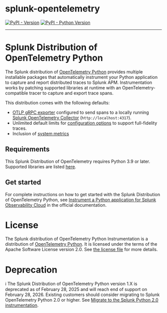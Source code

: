 # splunk-opentelemetry

[![PyPI - Version](https://img.shields.io/pypi/v/splunk-opentelemetry.svg)](https://pypi.org/project/splunk-opentelemetry)
[![PyPI - Python Version](https://img.shields.io/pypi/pyversions/splunk-opentelemetry.svg)](https://pypi.org/project/splunk-opentelemetry)

-----

# Splunk Distribution of OpenTelemetry Python

The Splunk distribution of [OpenTelemetry Python](https://github.com/open-telemetry/opentelemetry-python) provides
multiple installable packages that automatically instrument your Python application to capture and report distributed
traces to Splunk APM. Instrumentation works by patching supported libraries at runtime with an OpenTelemetry-compatible
tracer to capture and export trace spans.

This distribution comes with the following defaults:

- [OTLP gRPC exporter](https://opentelemetry-python.readthedocs.io/en/latest/exporter/otlp/otlp.html)
  configured to send spans to a locally running
  [Splunk OpenTelemetry Collector](https://github.com/signalfx/splunk-otel-collector)
  (`http://localhost:4317`).
- Unlimited default limits for 
  [configuration options](https://docs.splunk.com/Observability/gdi/get-data-in/application/python/configuration/advanced-python-otel-configuration.html)
  to support full-fidelity traces.
- Inclusion of [system metrics](https://github.com/open-telemetry/opentelemetry-python-contrib/tree/main/instrumentation/opentelemetry-instrumentation-system-metrics)

## Requirements

This Splunk Distribution of OpenTelemetry requires Python 3.9 or later. Supported
libraries are listed
[here](https://github.com/open-telemetry/opentelemetry-python-contrib/tree/main/instrumentation).

## Get started

For complete instructions on how to get started with the Splunk Distribution of OpenTelemetry Python, see
[Instrument a Python application for Splunk Observability Cloud](https://quickdraw.splunk.com/redirect/?product=Observability&version=current&location=python.application) in the official documentation.


# License

The Splunk distribution of OpenTelemetry Python Instrumentation is a
distribution of [OpenTelemetry Python](https://github.com/open-telemetry/opentelemetry-python).
It is licensed under the terms of the Apache Software License version 2.0.
See [the license file](./LICENSE.txt) for more details.

# Deprecation
ℹ️ The Splunk Distribution of OpenTelemetry Python version 1.X is deprecated as of February 28, 2025 and will reach end of
support on February 28, 2026. Existing customers should consider migrating to Splunk OpenTelemetry Python 2.0 or higher.
See [Migrate to the Splunk Python 2.0 instrumentation](https://docs.splunk.com/observability/en/gdi/get-data-in/application/python/migration-guide.html#python-migration-guide).

